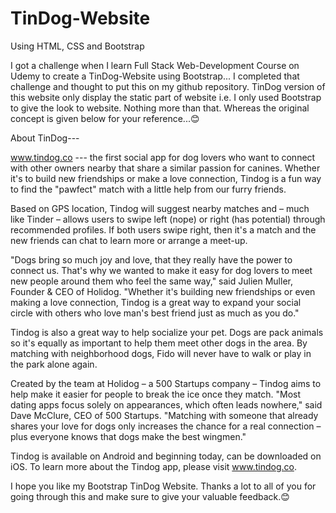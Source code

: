 # TinDog-Website
Using HTML, CSS and Bootstrap


I got a challenge when I learn Full Stack Web-Development Course on Udemy to create a TinDog-Website using Bootstrap... I completed that challenge and thought to put this on my github repository. TinDog version of this website only display the static part of website i.e. I only used Bootstrap to give the look to website. Nothing more than that.
Whereas the original concept is given below for your reference...😊

About TinDog---

www.tindog.co --- the first social app for dog lovers who want to connect with other owners nearby that share a similar passion for canines. Whether it's to build new friendships or make a love connection, Tindog is a fun way to find the "pawfect" match with a little help from our furry friends.

Based on GPS location, Tindog will suggest nearby matches and – much like Tinder – allows users to swipe left (nope) or right (has potential) through recommended profiles. If both users swipe right, then it's a match and the new friends can chat to learn more or arrange a meet-up.

"Dogs bring so much joy and love, that they really have the power to connect us. That's why we wanted to make it easy for dog lovers to meet new people around them who feel the same way," said Julien Muller, Founder & CEO of Holidog. "Whether it's building new friendships or even making a love connection, Tindog is a great way to expand your social circle with others who love man's best friend just as much as you do."

Tindog is also a great way to help socialize your pet. Dogs are pack animals so it's equally as important to help them meet other dogs in the area. By matching with neighborhood dogs, Fido will never have to walk or play in the park alone again.

Created by the team at Holidog – a 500 Startups company – Tindog aims to help make it easier for people to break the ice once they match. "Most dating apps focus solely on appearances, which often leads nowhere," said Dave McClure, CEO of 500 Startups. "Matching with someone that already shares your love for dogs only increases the chance for a real connection – plus everyone knows that dogs make the best wingmen."

Tindog is available on Android and beginning today, can be downloaded on iOS. To learn more about the Tindog app, please visit www.tindog.co.

I hope you like my Bootstrap TinDog Website. Thanks a lot to all of you for going through this and make sure to give your valuable feedback.😊

